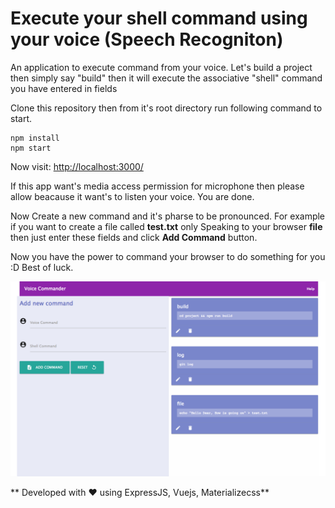 # Execute your shell command using your voice (Speech Recogniton)
An application to execute command from your voice. Let's build a project then simply say "build" then it will execute the associative "shell" command you have entered in fields

Clone this repository then from it's root directory run following command to start.

```
npm install
npm start
```
Now visit: [http://localhost:3000/](http://localhost:3000/)

If this app want's media access permission for microphone then please allow beacause it want's to listen your voice. You are done.

Now Create a new command and it's pharse to be pronounced. For example if you want to create a file called **test.txt** only Speaking to your browser **file** then just enter these fields and click **Add Command** button.

Now you have the power to command your browser to do something for you :D Best of luck.

![Speach recogniton for shell command](https://raw.githubusercontent.com/rbrahul/voice-to-shell-commands/master/public/application-interface.png "Talk to your terminal")


** Developed with ♥ using ExpressJS, Vuejs, Materializecss**
